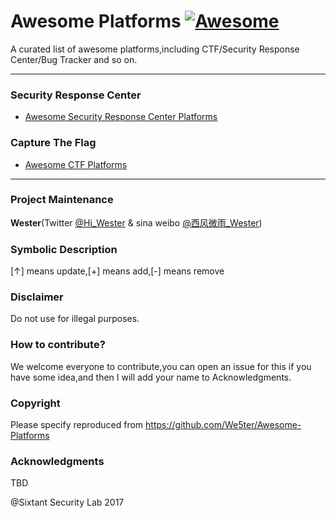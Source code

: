 # Awesome Platforms [![Awesome](https://cdn.rawgit.com/sindresorhus/awesome/d7305f38d29fed78fa85652e3a63e154dd8e8829/media/badge.svg)](https://github.com/We5ter/Awesome-Platforms)

A curated list of awesome platforms,including CTF/Security Response Center/Bug Tracker and so on.

<hr>

### Security Response Center

- [Awesome Security Response Center Platforms](https://github.com/We5ter/Awesome-Platforms/blob/master/SRC-Platforms.md)

### Capture The Flag

 - [Awesome CTF Platforms](https://github.com/We5ter/Awesome-Platforms/blob/master/CTF-Platforms.md)

<hr>

### Project Maintenance

**Wester**(Twitter <a href="http://twitter.com/Hi_Wester/">@Hi_Wester</a> & sina weibo <a href="https://weibo.com/zzyme/">@西风微雨_Wester</a>) 

### Symbolic Description

[↑] means update,[+] means add,[-] means remove

### Disclaimer

Do not use for illegal purposes.

### How to contribute?

We welcome everyone to contribute,you can open an issue for this if you have some idea,and then I will add your name to Acknowledgments.

### Copyright

Please specify reproduced from https://github.com/We5ter/Awesome-Platforms

### Acknowledgments

TBD

@Sixtant Security Lab 2017
